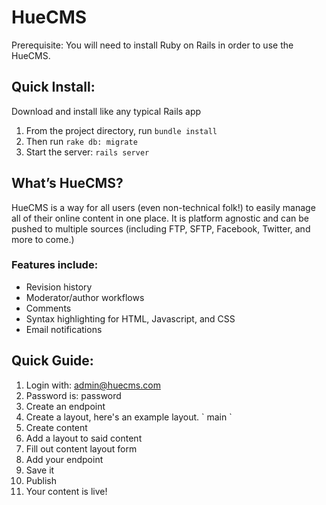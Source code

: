 # HueCMS
Prerequisite: You will need to install Ruby on Rails in order to use the HueCMS.

## Quick Install:
Download and install like any typical Rails app

1. From the project directory, run `bundle install`
2. Then run `rake db: migrate`
3. Start the server: `rails server`

## What’s HueCMS?

HueCMS is a way for all users (even non-technical folk!) to easily manage all
of their online content in one place. It is platform agnostic and can be pushed
to multiple sources (including FTP, SFTP, Facebook, Twitter, and more to come.)

### Features include:
- Revision history
- Moderator/author workflows
-  Comments
- Syntax highlighting for HTML, Javascript, and CSS
- Email notifications

## Quick Guide:
1. Login with: admin@huecms.com
2. Password is: password
3. Create an endpoint
4. Create a layout, here's an example layout.
    `<html>
    <head>
      <title>Welcome</title>
    </head>
    <body>
      <content type="text">main</content>
    </body>
    </html>`
5. Create content
6. Add a layout to said content
7. Fill out content layout form
8. Add your endpoint
9. Save it
10. Publish
11. Your content is live!


